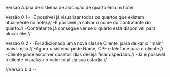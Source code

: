 Versão Alpha de sistema de alocação de quarto em um hotel.

Versão 0.1 -
-É possivel já visualizar todos os quartos que existem atualmente no hotel.//
-É possivel já salvar o nome do contratante do quarto.//
-Contratante já consegue ver se o quarto esta disponivel para alocar ele.//

Versão 0.2 -
-Foi adicionado uma nova classe Cliente, para deixar o "main" mais limpo.//
-Agora o sistema pede Nome, CPF e telefone para o cliente.//
-Cliente pode escolher quantos dias deseja ficar ospedado.//
-Já é possivel o cliente visualizar o valor total da sua estadia.//

//Versão 0.3 --
